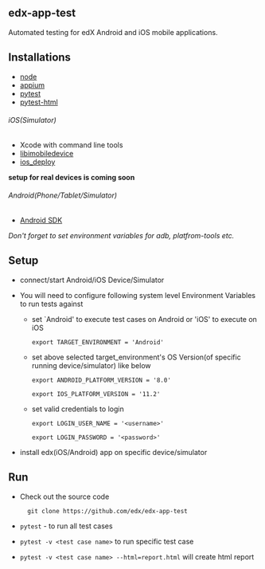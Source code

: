 ## edx-app-test
Automated testing for edX Android and iOS mobile applications.

## Installations
- [node](https://nodejs.org/en/)
- [appium](http://appium.io/)
- [pytest](https://docs.pytest.org/en/latest/getting-started.html)
- [pytest-html](https://pypi.python.org/pypi/pytest-html/)


###### iOS(Simulator)
 - Xcode with command line tools
 - [libimobiledevice](http://www.libimobiledevice.org/)
 - [ios_deploy](https://github.com/phonegap/ios-deploy)

**setup for real devices is coming soon**

###### Android(Phone/Tablet/Simulator)
 - [Android SDK](https://developer.android.com/studio/index.html)

 *Don't forget to set environment variables for adb, platfrom-tools etc.*

## Setup
- connect/start Android/iOS Device/Simulator

- You will need to configure following system level Environment Variables to run tests against

    - set `Android' to execute test cases on Android or 'iOS' to execute on iOS

          export TARGET_ENVIRONMENT = 'Android'

    - set above selected target_environment's OS Version(of specific running device/simulator) like below

          export ANDROID_PLATFORM_VERSION = '8.0'

          export IOS_PLATFORM_VERSION = '11.2'

    - set valid credentials to login

          export LOGIN_USER_NAME = '<username>'

          export LOGIN_PASSWORD = '<password>'

- install edx(iOS/Android) app on specific device/simulator


## Run
- Check out the source code

        git clone https://github.com/edx/edx-app-test

- `pytest` - to run all test cases

- `pytest -v <test case name>` to run specific test case

- `pytest -v <test case name> --html=report.html` will create html report
